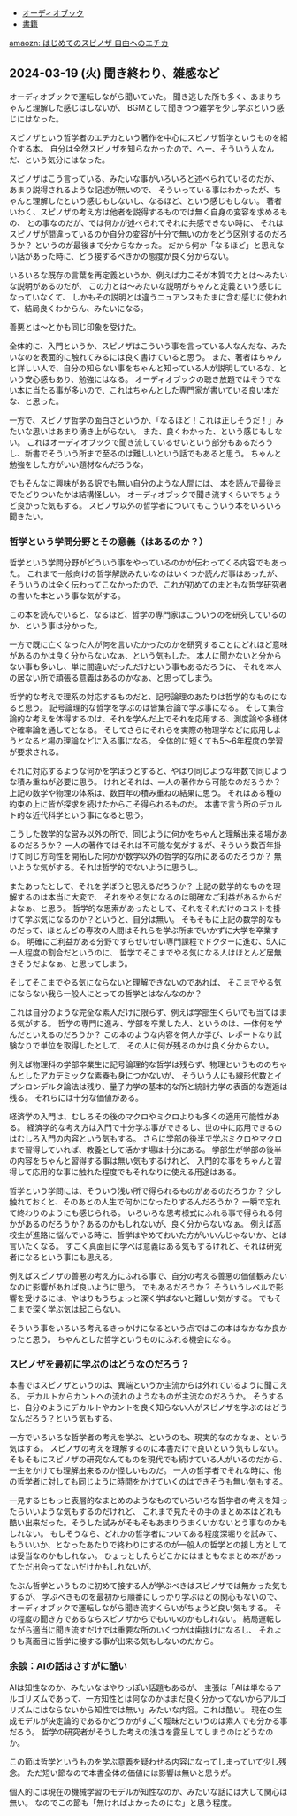 - [オーディオブック](%E3%82%AA%E3%83%BC%E3%83%87%E3%82%A3%E3%82%AA%E3%83%96%E3%83%83%E3%82%AF)
- [書籍](%E6%9B%B8%E7%B1%8D)

[amaozn: はじめてのスピノザ 自由へのエチカ](https://amzn.to/3ToJBWt)

## 2024-03-19 (火) 聞き終わり、雑感など

オーディオブックで運転しながら聞いていた。
聞き逃した所も多く、あまりちゃんと理解した感じはしないが、
BGMとして聞きつつ雑学を少し学ぶという感じにはなった。

スピノザという哲学者のエチカという著作を中心にスピノザ哲学というものを紹介する本。
自分は全然スピノザを知らなかったので、へー、そういう人なんだ、という気分にはなった。

スピノザはこう言っている、みたいな事がいろいろと述べられているのだが、
あまり説得されるような記述が無いので、
そういっている事はわかったが、ちゃんと理解したという感じもしないし、なるほど、という感じもしない。
著者いわく、スピノザの考え方は他者を説得するものでは無く自身の変容を求めるもの、
との事なのだが、では何かが述べられてそれに共感できない時に、
それはスピノザが間違っているのか自分の変容が十分で無いのかをどう区別するのだろうか？
というのが最後まで分からなかった。
だから何か「なるほど」と思えない話があった時に、どう接するべきかの態度が良く分からない。

いろいろな既存の言葉を再定義というか、例えば力こそが本質で力とは〜みたいな説明があるのだが、
この力とは〜みたいな説明がちゃんと定義という感じになっていなくて、
しかもその説明とは違うニュアンスもたまに含む感じに使われて、結局良くわからん、みたいになる。

善悪とは〜とかも同じ印象を受けた。

全体的に、入門というか、スピノザはこういう事を言っている人なんだな、みたいなのを表面的に触れてみるには良く書けていると思う。
また、著者はちゃんと詳しい人で、自分の知らない事をちゃんと知っている人が説明しているな、という安心感もあり、勉強にはなる。
オーディオブックの聴き放題ではそうでない本に当たる事が多いので、これはちゃんとした専門家が書いている良い本だな、と思った。

一方で、スピノザ哲学の面白さというか、「なるほど！これは正しそうだ！」みたいな思いはあまり湧き上がらない。
また、良くわかった、という感じもしない。
これはオーディオブックで聞き流しているせいという部分もあるだろうし、新書でそういう所まで至るのは難しいという話でもあると思う。
ちゃんと勉強をした方がいい題材なんだろうな。

でもそんなに興味がある訳でも無い自分のような人間には、
本を読んで最後までたどりついたかは結構怪しい。
オーディオブックで聞き流すくらいでちょうど良かった気もする。
スピノザ以外の哲学者についてもこういう本をいろいろ聞きたい。

### 哲学という学問分野とその意義（はあるのか？）

哲学という学問分野がどういう事をやっているのかが伝わってくる内容でもあった。
これまで一般向けの哲学解説みたいなのはいくつか読んだ事はあったが、そういうのは全く伝わってこなかったので、これが初めてのまともな哲学研究者の書いた本という事な気がする。

この本を読んでいると、なるほど、哲学の専門家はこういうのを研究しているのか、という事は分かった。

一方で既に亡くなった人が何を言いたかったのかを研究することにどれほど意味があるのかは良く分からないなぁ、という気もした。
本人に聞かないと分からない事も多いし、単に間違いだっただけという事もあるだろうに、
それを本人の居ない所で頑張る意義はあるのかなぁ、と思ってしまう。

哲学的な考えで理系の対応するものだと、記号論理のあたりは哲学的なものになると思う。
記号論理的な哲学を学ぶのは皆集合論で学ぶ事になる。
そして集合論的な考えを体得するのは、それを学んだ上でそれを応用する、測度論や多様体や確率論を通してとなる。
そしてさらにそれらを実際の物理学などに応用しようとなると場の理論などに入る事になる。
全体的に短くても5〜6年程度の学習が要求される。

それに対応するような何かを学ぼうとすると、やはり同じような年数で同じような積み重ねが必要に思う。
けれどそれは、一人の著作から可能なのだろうか？
上記の数学や物理の体系は、数百年の積み重ねの結果に思う。
それはある種の約束の上に皆が探求を続けたからこそ得られるものだ。
本書で言う所のデカルト的な近代科学という事になると思う。

こうした数学的な営み以外の所で、同じように何かをちゃんと理解出来る場があるのだろうか？
一人の著作ではそれは不可能な気がするが、そういう数百年掛けて同じ方向性を開拓した何かが数学以外の哲学的な所にあるのだろうか？
無いような気がする。それは哲学的でないように思うし。

またあったとして、それを学ぼうと思えるだろうか？
上記の数学的なものを理解するのは本当に大変で、
それをやる気になるのは明確なご利益があるからだよなぁ、と思う。
哲学的な思索があったとして、それをそれだけのコストを掛けて学ぶ気になるのか？というと、自分は無い。
そもそもに上記の数学的なものだって、ほとんどの専攻の人間はそれらを学ぶ所までいかずに大学を卒業する。
明確にご利益がある分野ですらせいぜい専門課程でドクターに進む、5人に一人程度の割合だというのに、
哲学でそこまでやる気になる人はほとんど居無さそうだよなぁ、と思ってしまう。

そしてそこまでやる気にならないと理解できないのであれば、
そこまでやる気にならない我ら一般人にとっての哲学とはなんなのか？

これは自分のような完全な素人だけに限らず、例えば学部生くらいでも当てはまる気がする。
哲学の専門に進み、学部を卒業した人、というのは、一体何を学んだといえるのだろうか？
この本のような内容を何人か学び、レポートなり試験なりで単位を取得したとして、
その人に何が残るのかは良く分からない。

例えば物理科の学部卒業生に記号論理的な哲学は残らず、物理というもののちゃんとしたアカデミックな素養も身につかないが、
そういう人にも線形代数とイプシロンデルタ論法は残り、量子力学の基本的な所と統計力学の表面的な邂逅は残る。
それらには十分な価値がある。

経済学の入門は、むしろその後のマクロやミクロよりも多くの適用可能性がある。
経済学的な考え方は入門で十分学ぶ事ができるし、世の中に応用できるのはむしろ入門の内容という気もする。
さらに学部の後半で学ぶミクロやマクロまで習得していれば、教養として活かす場は十分にある。
学部生が学部の後半の内容をちゃんと習得する事は無い気もするけれど、
入門的な事をちゃんと習得して応用的な事に触れた程度でもそれなりに使える用途はある。

哲学という学問には、そういう浅い所で得られるものがあるのだろうか？
少し触れておくと、そのあとの人生で何かになったりするんだろうか？
一瞬で忘れて終わりのようにも感じられる。
いろいろな思考様式にふれる事で得られる何かがあるのだろうか？あるのかもしれないが、良く分からないなぁ。
例えば高校生が進路に悩んでいる時に、哲学はやめておいた方がいいんじゃないか、とは言いたくなる。
すごく真面目に学べば意義はある気もするけれど、それは研究者になるという事にも思える。

例えばスピノザの善悪の考え方にふれる事で、自分の考える善悪の価値観みたいなのに影響があれば良いように思う。
でもあるだろうか？
そういうレベルで影響を受けるには、やはりもうちょっと深く学ばないと難しい気がする。
でもそこまで深く学ぶ気は起こらない。

そういう事をいろいろ考えるきっかけになるという点ではこの本はなかなか良かったと思う。
ちゃんとした哲学というものにふれる機会になる。

### スピノザを最初に学ぶのはどうなのだろう？

本書ではスピノザというのは、異端というか主流からは外れているように聞こえる。
デカルトからカントへの流れのようなものが主流なのだろうか。
そうすると、自分のようにデカルトやカントを良く知らない人がスピノザを学ぶのはどうなんだろう？という気もする。

一方でいろいろな哲学者の考えを学ぶ、というのも、現実的なのかなぁ、という気はする。
スピノザの考えを理解するのに本書だけで良いという気もしない。
そもそもにスピノザの研究なんてものを現代でも続けている人がいるのだから、一生をかけても理解出来るのか怪しいものだ。
一人の哲学者でそれな時に、他の哲学者に対しても同じように時間をかけていくのはできそうも無い気もする。

一見するともっと表層的なまとめのようなものでいろいろな哲学者の考えを知ったらいいような気もするのだけれど、
これまで見たその手のまとめ本はどれも酷い出来だった。そうした試みがそもそもあまりうまくいかないとう事なのかもしれない。
もしそうなら、どれかの哲学者についてある程度深堀りを試みて、もういいか、となったあたりで終わりにするのが一般人の哲学との接し方としては妥当なのかもしれない。
ひょっとしたらどこかにはまともなまとめ本があってただ出会ってないだけかもしれないが。

たぶん哲学というものに初めて接する人が学ぶべきはスピノザでは無かった気もするが、
学ぶべきものを最初から順番にしっかり学ぶほどの関心もないので、
オーディオブックで運転しながら聞き流すくらいがちょうど良い気もする。
その程度の聞き方であるならスピノザからでもいいのかもしれない。
結局運転しながら適当に聞き流すだけでは重要な所のいくつかは歯抜けになるし、
それよりも真面目に哲学に接する事が出来る気もしないのだから。

### 余談：AIの話はさすがに酷い

AIは知性なのか、みたいなはやりっぽい話題もあるが、
主張は「AIは単なるアルゴリズムであって、一方知性とは何なのかはまだ良く分かってないからアルゴリズムにはならないから知性では無い」みたいな内容。これは酷い。
現在の生成モデルが決定論的であるかどうかがすごく曖昧だというのは素人でも分かる事だろう。
哲学の研究者がそうした考えの浅さを露呈してしまうのはどうなのか。

この節は哲学というものを学ぶ意義を疑わせる内容になってしまっていて少し残念。
ただ短い節なので本書全体の価値には影響は無いと思うが。

個人的には現在の機械学習のモデルが知性なのか、みたいな話には大して関心は無い。
なのでこの節も「無ければよかったのにな」と思う程度。
